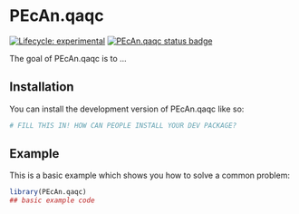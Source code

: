 
# PEcAn.qaqc

<!-- badges: start -->

[![Lifecycle: experimental](https://img.shields.io/badge/lifecycle-experimental-orange.svg)](https://lifecycle.r-lib.org/articles/stages.html#experimental)
[![PEcAn.qaqc status badge](https://pecanproject.r-universe.dev/badges/PEcAn.qaqc)](https://pecanproject.r-universe.dev/PEcAn.qaqc)

<!-- badges: end -->

The goal of PEcAn.qaqc is to ...

## Installation

You can install the development version of PEcAn.qaqc like so:

``` r
# FILL THIS IN! HOW CAN PEOPLE INSTALL YOUR DEV PACKAGE?
```

## Example

This is a basic example which shows you how to solve a common problem:

``` r
library(PEcAn.qaqc)
## basic example code
```

